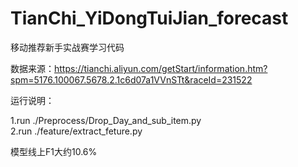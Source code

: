 # TianChi_YiDongTuiJian_forecast

移动推荐新手实战赛学习代码

数据来源：https://tianchi.aliyun.com/getStart/information.htm?spm=5176.100067.5678.2.1c6d07a1VVnSTt&raceId=231522

运行说明：

1.run ./Preprocess/Drop_Day_and_sub_item.py  
2.run ./feature/extract_feture.py

模型线上F1大约10.6%
